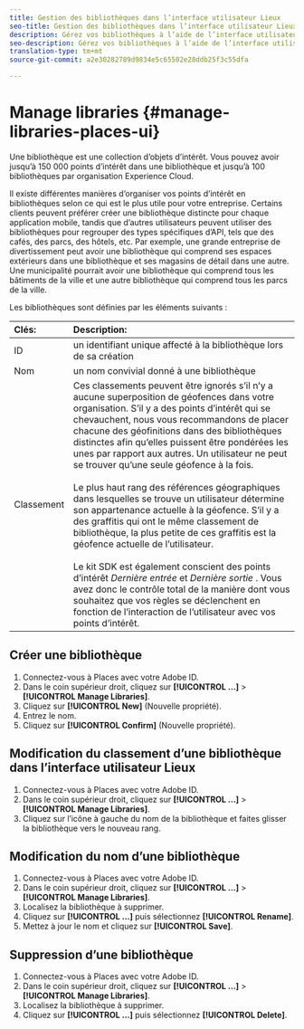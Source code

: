 ```yaml
---
title: Gestion des bibliothèques dans l’interface utilisateur Lieux
seo-title: Gestion des bibliothèques dans l’interface utilisateur Lieux
description: Gérez vos bibliothèques à l’aide de l’interface utilisateur Lieux.
seo-description: Gérez vos bibliothèques à l’aide de l’interface utilisateur Lieux.
translation-type: tm+mt
source-git-commit: a2e30282789d9834e5c65502e28ddb25f3c55dfa

---
```



# Manage libraries {#manage-libraries-places-ui}

Une bibliothèque est une collection d’objets d’intérêt. Vous pouvez avoir jusqu’à 150 000 points d’intérêt dans une bibliothèque et jusqu’à 100 bibliothèques par organisation Experience Cloud.

Il existe différentes manières d’organiser vos points d’intérêt en bibliothèques selon ce qui est le plus utile pour votre entreprise. Certains clients peuvent préférer créer une bibliothèque distincte pour chaque application mobile, tandis que d’autres utilisateurs peuvent utiliser des bibliothèques pour regrouper des types spécifiques d’API, tels que des cafés, des parcs, des hôtels, etc. Par exemple, une grande entreprise de divertissement peut avoir une bibliothèque qui comprend ses espaces extérieurs dans une bibliothèque et ses magasins de détail dans une autre. Une municipalité pourrait avoir une bibliothèque qui comprend tous les bâtiments de la ville et une autre bibliothèque qui comprend tous les parcs de la ville.

Les bibliothèques sont définies par les éléments suivants :

| Clés: | Description: |
| :--- | :--- |
| ID | un identifiant unique affecté à la bibliothèque lors de sa création |
| Nom | un nom convivial donné à une bibliothèque |
| Classement | Ces classements peuvent être ignorés s’il n’y a aucune superposition de géofences dans votre organisation. S’il y a des points d’intérêt qui se chevauchent, nous vous recommandons de placer chacune des géofinitions dans des bibliothèques distinctes afin qu’elles puissent être pondérées les unes par rapport aux autres. Un utilisateur ne peut se trouver qu’une seule géofence à la fois. <br><br>Le plus haut rang des références géographiques dans lesquelles se trouve un utilisateur détermine son appartenance actuelle à la géofence. S’il y a des graffitis qui ont le même classement de bibliothèque, la plus petite de ces graffitis est la géofence actuelle de l’utilisateur. <br><br>Le kit SDK est également conscient des points d’intérêt *Dernière entrée* et *Dernière sortie* . Vous avez donc le contrôle total de la manière dont vous souhaitez que vos règles se déclenchent en fonction de l’interaction de l’utilisateur avec vos points d’intérêt. |

## Créer une bibliothèque

1. Connectez-vous à Places avec votre Adobe ID.
1. Dans le coin supérieur droit, cliquez sur **[!UICONTROL ...]** &gt; **[!UICONTROL Manage Libraries]**.
1. Cliquez sur **[!UICONTROL New]** (Nouvelle propriété).
1. Entrez le nom.
1. Cliquez sur **[!UICONTROL Confirm]** (Nouvelle propriété).

## Modification du classement d’une bibliothèque dans l’interface utilisateur Lieux

1. Connectez-vous à Places avec votre Adobe ID.
1. Dans le coin supérieur droit, cliquez sur **[!UICONTROL ...]** &gt; **[!UICONTROL Manage Libraries]**.
1. Cliquez sur l’icône à gauche du nom de la bibliothèque et faites glisser la bibliothèque vers le nouveau rang.

## Modification du nom d’une bibliothèque

1. Connectez-vous à Places avec votre Adobe ID.
1. Dans le coin supérieur droit, cliquez sur **[!UICONTROL ...]** &gt; **[!UICONTROL Manage Libraries]**.
1. Localisez la bibliothèque à supprimer.
1. Cliquez sur **[!UICONTROL ...]** puis sélectionnez **[!UICONTROL Rename]**.
1. Mettez à jour le nom et cliquez sur **[!UICONTROL Save]**.

## Suppression d’une bibliothèque

1. Connectez-vous à Places avec votre Adobe ID.
1. Dans le coin supérieur droit, cliquez sur **[!UICONTROL ...]** &gt; **[!UICONTROL Manage Libraries]**.
1. Localisez la bibliothèque à supprimer.
1. Cliquez sur **[!UICONTROL ...]** puis sélectionnez **[!UICONTROL Delete]**.

